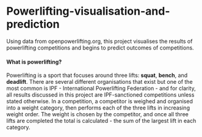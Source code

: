 # Powerlifting-visualisation-and-prediction
Using data from openpowerlifting.org, this project visualises the results of powerlifting competitions and begins to predict outcomes of competitions.

#### What is powerlifting?
Powerlifting is a sport that focuses around three lifts: <b>squat</b>, <b>bench</b>, and <b>deadlift</b>. There are several different organisations that exist but one of the most common is IPF - International Powerlifting Federation - and for clarity, all results discussed in this project are IPF-sanctioned competitions unless stated otherwise.
In a competition, a competitor is weighed and organised into a weight category, then performs each of the three lifts in increasing weight order. The weight is chosen by the competitor, and once all three lifts are completed the total is calculated - the sum of the largest lift in each category.
